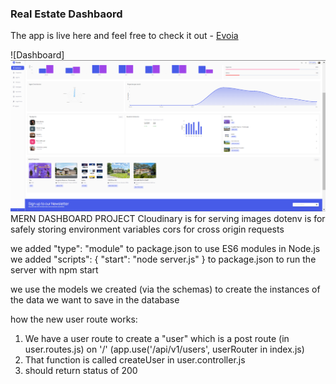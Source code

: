 ### Real Estate Dashbaord

The app is live here and feel free to check it out -
[Evoia](https://frolicking-donut-a5269c.netlify.app)

![Dashboard]
<img src="afterlogin.png" alt="the screenshot of the app large screen"/>
MERN DASHBOARD PROJECT
Cloudinary is for serving images
dotenv is for safely storing environment variables
cors for cross origin requests

we added "type": "module" to package.json to use ES6 modules in Node.js
we added "scripts": { "start": "node server.js" } to package.json to run the server with npm start

we use the models we created (via the schemas) to create the instances of the data we want to save in the database

how the new user route works:

1. We have a user route to create a "user" which is a post route (in user.routes.js) on '/' (app.use('/api/v1/users', userRouter in index.js)
2. That function is called createUser in user.controller.js
3. should return status of 200
